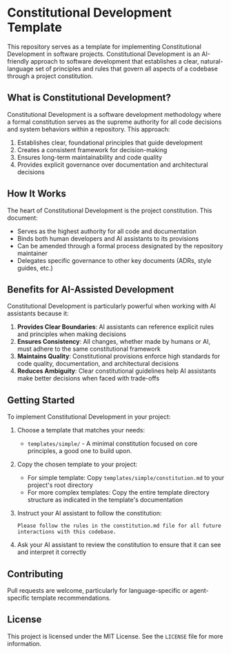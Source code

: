 # Constitutional Development Template

This repository serves as a template for implementing Constitutional Development in software projects. Constitutional Development is an AI-friendly approach to software development that establishes a clear, natural-language set of principles and rules that govern all aspects of a codebase through a project constitution.

## What is Constitutional Development?

Constitutional Development is a software development methodology where a formal constitution serves as the supreme authority for all code decisions and system behaviors within a repository. This approach:

1. Establishes clear, foundational principles that guide development
2. Creates a consistent framework for decision-making
3. Ensures long-term maintainability and code quality
4. Provides explicit governance over documentation and architectural decisions

## How It Works

The heart of Constitutional Development is the project constitution. This document:

- Serves as the highest authority for all code and documentation
- Binds both human developers and AI assistants to its provisions
- Can be amended through a formal process designated by the repository maintainer
- Delegates specific governance to other key documents (ADRs, style guides, etc.)

## Benefits for AI-Assisted Development

Constitutional Development is particularly powerful when working with AI assistants because it:

1. **Provides Clear Boundaries**: AI assistants can reference explicit rules and principles when making decisions
2. **Ensures Consistency**: All changes, whether made by humans or AI, must adhere to the same constitutional framework
3. **Maintains Quality**: Constitutional provisions enforce high standards for code quality, documentation, and architectural decisions
4. **Reduces Ambiguity**: Clear constitutional guidelines help AI assistants make better decisions when faced with trade-offs

## Getting Started

To implement Constitutional Development in your project:

1. Choose a template that matches your needs:
   - `templates/simple/` - A minimal constitution focused on core principles, a good one to build upon.

2. Copy the chosen template to your project:
   - For simple template: Copy `templates/simple/constitution.md` to your project's root directory
   - For more complex templates: Copy the entire template directory structure as indicated in the template's documentation

3. Instruct your AI assistant to follow the constitution:
   ```
   Please follow the rules in the constitution.md file for all future interactions with this codebase.
   ```

4. Ask your AI assistant to review the constitution to ensure that it can see and interpret it correctly

## Contributing

Pull requests are welcome, particularly for language-specific or agent-specific template recommendations.

## License

This project is licensed under the MIT License. See the `LICENSE` file for more information.
